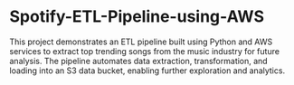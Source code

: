 # Spotify-ETL-Pipeline-using-AWS
This project demonstrates an ETL pipeline built using Python and AWS services to extract top trending songs from the music industry for future analysis. The pipeline automates data extraction, transformation, and loading into an S3 data bucket, enabling further exploration and analytics.

